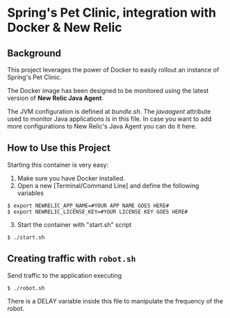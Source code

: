 # Spring's Pet Clinic, integration with Docker & New Relic

## Background

This project leverages the power of Docker to easily rollout an instance of Spring's Pet Clinic.

The Docker image has been designed to be monitored using the latest version of **New Relic Java Agent**.

The JVM configuration is defined at *bundle.sh*. The *javaagent* attribute used to monitor Java applications is in this file. In case you want to add more configurations to New Relic's Java Agent you can do it here.

## How to Use this Project

Starting this container is very easy:

1. Make sure you have Docker installed.
2. Open a new [Terminal/Command Line] and define the following variables
```
$ export NEWRELIC_APP_NAME=#YOUR APP NAME GOES HERE#
$ export NEWRELIC_LICENSE_KEY=#YOUR LICENSE KEY GOES HERE#
```
3. Start the container with "start.sh" script
```
$ ./start.sh
```

## Creating traffic with ```robot.sh```

Send traffic to the application executing
```
$ ./robot.sh
```

There is a DELAY variable inside this file to manipulate the frequency of the robot. 
